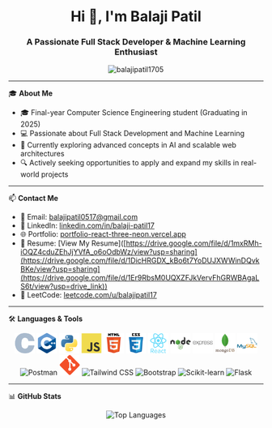 <h1 align="center">Hi 👋, I'm Balaji Patil</h1>
<h3 align="center">A Passionate Full Stack Developer & Machine Learning Enthusiast</h3>

<p align="center">
  <img src="https://komarev.com/ghpvc/?username=balajipatil1705&label=Profile%20views&color=0e75b6&style=flat" alt="balajipatil1705" />
</p>

---

🎓 **About Me**

- 🎓 Final-year Computer Science Engineering student (Graduating in 2025)
- 💻 Passionate about Full Stack Development and Machine Learning
- 🌱 Currently exploring advanced concepts in AI and scalable web architectures
- 🔍 Actively seeking opportunities to apply and expand my skills in real-world projects

---

📫 **Contact Me**

- 📧 Email: [balajipatil0517@gmail.com](mailto:balajipatil0517@gmail.com)
- 💼 LinkedIn: [linkedin.com/in/balaji-patil17](https://www.linkedin.com/in/balaji-patil17/)
- 🌐 Portfolio: [portfolio-react-three-neon.vercel.app](https://portfolio-react-three-neon.vercel.app/)
- 📄 Resume: [View My Resume]([https://drive.google.com/file/d/1mxRMh-iOQZ4cduZEhJjYVfA_o6oOdbWz/view?usp=sharing](https://drive.google.com/file/d/1DicHRGDX_kBo6t7YoDUJXWWinDQvkBKe/view?usp=sharing](https://drive.google.com/file/d/1Er9RbsM0UQXZFJkVervFhGRWBAgaLS6t/view?usp=drive_link))
- 🧠 LeetCode: [leetcode.com/u/balajipatil17](https://leetcode.com/u/balajipatil17/)

---

🛠️ **Languages & Tools**

<p align="center">
  <img src="https://raw.githubusercontent.com/devicons/devicon/master/icons/c/c-original.svg" alt="C" width="40" height="40"/>
  <img src="https://raw.githubusercontent.com/devicons/devicon/master/icons/cplusplus/cplusplus-original.svg" alt="C++" width="40" height="40"/>
  <img src="https://raw.githubusercontent.com/devicons/devicon/master/icons/python/python-original.svg" alt="Python" width="40" height="40"/>
  <img src="https://raw.githubusercontent.com/devicons/devicon/master/icons/javascript/javascript-original.svg" alt="JavaScript" width="40" height="40"/>
  <img src="https://raw.githubusercontent.com/devicons/devicon/master/icons/html5/html5-original-wordmark.svg" alt="HTML5" width="40" height="40"/>
  <img src="https://raw.githubusercontent.com/devicons/devicon/master/icons/css3/css3-original-wordmark.svg" alt="CSS3" width="40" height="40"/>
  <img src="https://raw.githubusercontent.com/devicons/devicon/master/icons/react/react-original-wordmark.svg" alt="React" width="40" height="40"/>
  <img src="https://raw.githubusercontent.com/devicons/devicon/master/icons/nodejs/nodejs-original-wordmark.svg" alt="Node.js" width="40" height="40"/>
  <img src="https://raw.githubusercontent.com/devicons/devicon/master/icons/express/express-original-wordmark.svg" alt="Express.js" width="40" height="40"/>
  <img src="https://raw.githubusercontent.com/devicons/devicon/master/icons/mongodb/mongodb-original-wordmark.svg" alt="MongoDB" width="40" height="40"/>
  <img src="https://raw.githubusercontent.com/devicons/devicon/master/icons/mysql/mysql-original-wordmark.svg" alt="MySQL" width="40" height="40"/>
  <img src="https://www.vectorlogo.zone/logos/getpostman/getpostman-icon.svg" alt="Postman" width="40" height="40"/>
  <img src="https://raw.githubusercontent.com/devicons/devicon/master/icons/git/git-original.svg" alt="Git" width="40" height="40"/>
  <img src="https://www.vectorlogo.zone/logos/tailwindcss/tailwindcss-icon.svg" alt="Tailwind CSS" width="40" height="40"/>
  <img src="https://www.vectorlogo.zone/logos/getbootstrap/getbootstrap-icon.svg" alt="Bootstrap" width="40" height="40"/>
  <img src="https://upload.wikimedia.org/wikipedia/commons/0/05/Scikit_learn_logo_small.svg" alt="Scikit-learn" width="40" height="40"/>
  <img src="https://www.vectorlogo.zone/logos/pocoo_flask/pocoo_flask-icon.svg" alt="Flask" width="40" height="40"/>
</p>

---

📊 **GitHub Stats**

<p align="center">
  <img src="https://github-readme-stats.vercel.app/api/top-langs?username=balajipatil1705&show_icons=true&locale=en&layout=compact" alt="Top Languages" />
</p>
